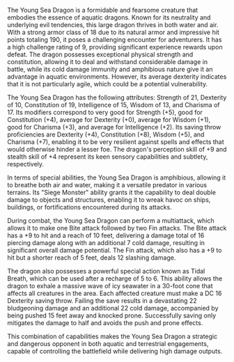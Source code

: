 The Young Sea Dragon is a formidable and fearsome creature that embodies the essence of aquatic dragons. Known for its neutrality and underlying evil tendencies, this large dragon thrives in both water and air. With a strong armor class of 18 due to its natural armor and impressive hit points totaling 190, it poses a challenging encounter for adventurers. It has a high challenge rating of 9, providing significant experience rewards upon defeat. The dragon possesses exceptional physical strength and constitution, allowing it to deal and withstand considerable damage in battle, while its cold damage immunity and amphibious nature give it an advantage in aquatic environments. However, its average dexterity indicates that it is not particularly agile, which could be a potential vulnerability.

The Young Sea Dragon has the following attributes: Strength of 21, Dexterity of 10, Constitution of 19, Intelligence of 15, Wisdom of 13, and Charisma of 17. Its modifiers correspond to very good for Strength (+5), good for Constitution (+4), average for Dexterity (+0), average for Wisdom (+1), good for Charisma (+3), and average for Intelligence (+2). Its saving throw proficiencies are Dexterity (+4), Constitution (+8), Wisdom (+5), and Charisma (+7), enabling it to be very resilient against spells and effects that would otherwise hinder a lesser foe. The dragon's perception skill of +9 and stealth skill of +4 represent its keen sensory capabilities and subtlety, respectively.

In terms of special abilities, the Young Sea Dragon is amphibious, allowing it to breathe both air and water, making it a versatile predator in various terrains. Its "Siege Monster" ability grants it the capability to deal double damage to objects and structures, enabling it to wreak havoc on ships, buildings, or fortifications encountered during its attacks.

During combat, the Young Sea Dragon can perform a multiattack, which allows it to make one Bite attack followed by two Fin attacks. The Bite attack has a +9 to hit and a reach of 10 feet, delivering a damage total of 16 piercing damage along with an additional 7 cold damage, resulting in significant overall damage potential. The Fin attack, which also has a +9 to hit but a shorter reach of 5 feet, deals 12 slashing damage.

The dragon also possesses a powerful special action known as Tidal Breath, which can be used after a recharge of 5 to 6. This ability allows the dragon to exhale a massive wave of icy seawater in a 30-foot cone that affects all creatures in the area. Each affected creature must make a DC 16 Dexterity saving throw. Failing the save results in a devastating 22 bludgeoning damage and an additional 22 cold damage, accompanied by being pushed 15 feet away and knocked prone. Successfully saving only mitigates the damage to half and avoids the push and prone effects.

This combination of capabilities makes the Young Sea Dragon a strategic and dangerous opponent in both aquatic and terrestrial engagements, capable of controlling the battlefield while delivering high damage outputs.
